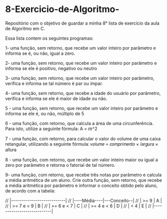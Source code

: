 # 8-Exercicio-de-Algoritmo-
Repositório com o objetivo de guardar a minha 8° lista de exercício da aula de Algoritmo em C.

Essa lista contem os seguintes programas:

1- uma função, sem retorno, que recebe um valor inteiro por parâmetro e 
informa se é, ou não, igual a zero.

2- uma função, sem retorno, que recebe um valor inteiro por parâmetro e informa 
se ele é positivo, negativo ou neutro

3- uma função, sem retorno, que recebe um valor inteiro por parâmetro, verifica e 
informa se tal número é par ou ímpar.

4- uma função, sem retorno, que recebe a idade do usuário por parâmetro, verifica
e informa se ele é maior de idade ou não.

5 - uma função, sem retorno, que recebe um valor inteiro por parâmetro e 
informa se ele é, ou não, múltiplo de 5

6 - uma função, com retorno, que calcula a área de uma circunferência. Para 
isto, utilize a seguinte fórmula: A = 𝜋r^2

7 - uma função, com retorno, para calcular o valor do volume de uma caixa 
retangular, utilizando a seguinte fórmula: 𝑣𝑜𝑙𝑢𝑚𝑒 = 𝑐𝑜𝑚𝑝𝑟𝑖𝑚𝑒𝑛𝑡𝑜 × 𝑙𝑎𝑟𝑔𝑢𝑟𝑎 × 𝑎𝑙𝑡𝑢𝑟a

8 - uma função, com retorno, que recebe um valor inteiro maior ou igual a zero 
por parâmetro e retorna o fatorial de tal número.

9- uma função, com retorno, que recebe três notas por parâmetro e calcula a 
média aritmética de um aluno. Crie outra função, sem retorno, que recebe a média 
aritmética por parâmetro e informar o conceito obtido pelo aluno, de acordo com a 
tabela: 

// |---------------------------|
// |----Média----|---Conceito--|
// |	>= 9       |      A      |
// |  >= 7 e < 9 |      B      |
// |  >= 6 e < 7 |      C      |
// |  >= 4 e < 6 |      D      |
// | 	< 4	       |      E      |
// |---------------------------|

